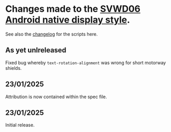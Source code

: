 # Changes made to the [SVWD06 Android native display style](https://github.com/SomeoneElseOSM/SomeoneElse-vector-web-display/blob/main/resources/README_svwd06.md).  
See also the [changelog](https://github.com/SomeoneElseOSM/SomeoneElse-vector-web-display/blob/main/changelog.md) for the scripts here.

## As yet unlreleased
Fixed bug whereby `text-rotation-alignment` was wrong for short motorway shields.

## 23/01/2025
Attribution is now contained within the spec file.

## 23/01/2025
Initial release.

